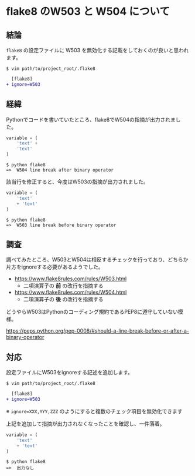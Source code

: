 # flake8 のW503 と W504 について

## 結論

`flake8` の設定ファイルに W503 を無効化する記載をしておくのが良いと思われます。

`$ vim path/to/project_root/.flake8`
```diff
  [flake8]
+ ignore=W503
```

## 経緯

Pythonでコードを書いていたところ、flake8でW504の指摘が出力されました。

```sample.py
variable = (
    'text' +
    'text'
)
```

```
$ python flake8
=>  W504 line break after binary operator
```

該当行を修正すると、今度はW503の指摘が出力されました。

```sample.py
variable = (
    'text'
    + 'text'
)
```

```
$ python flake8
=>  W503 line break before binary operator
```

## 調査

調べてみたところ、W503とW504は相反するチェックを行っており、どちらか片方をignoreする必要があるようでした。

* https://www.flake8rules.com/rules/W503.html
  * 二項演算子の **前** の改行を指摘する
* https://www.flake8rules.com/rules/W504.html
  * 二項演算子の **後** の改行を指摘する

どうやらW503はPythonのコーディング規約であるPEP8に遵守していない模様。

https://peps.python.org/pep-0008/#should-a-line-break-before-or-after-a-binary-operator

## 対応

設定ファイルにW503をignoreする記述を追加します。

`$ vim path/to/project_root/.flake8`
```diff
  [flake8]
+ ignore=W503
```
※ `ignore=XXX,YYY,ZZZ` のようにすると複数のチェック項目を無効化できます

上記を追加して指摘が出力されなくなったことを確認し、一件落着。

```sample.py
variable = (
    'text'
    + 'text'
)
```

```
$ python flake8
=>  出力なし
```
